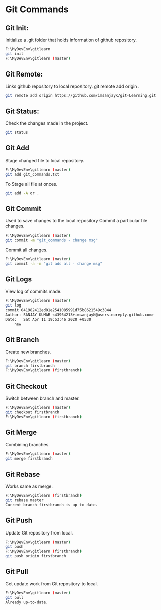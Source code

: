 # Git Commands
## Git Init:
Initialize a .git folder that holds information of github repository.
```bash
F:\MyDevEnv\gitlearn
git init
F:\MyDevEnv\gitlearn (master)
```

## Git Remote:
Links github repository to local repository.
git remote add origin <githubPath>.
```bash
git remote add origin https://github.com/imsanjayK/git-Learning.git
```

## Git Status:
Check the changes made in the project.
```bash
git status
```

## Git Add 
Stage changed file to local repository. 
```bash
F:\MyDevEnv\gitlearn (master)
git add git_commands.txt
```
To Stage all file at onces.
```bash
git add -A or .
```

## Git Commit
Used to save changes to the local repository
Commit a particular file changes.
```bash
F:\MyDevEnv\gitlearn (master)
git commit -m "git_commands - change msg"
```
Commit all changes.
```bash
F:\MyDevEnv\gitlearn (master)
git commit -a -m "git add all - change msg"
```

## Git Logs
View log of commits made.
```bash 
F:\MyDevEnv\gitlearn (master)
git log
commit 041982412ed01e2541085991d75b8621549c3844
Author: SANJAY KUMAR <43964213+imsanjayK@users.noreply.github.com>
Date:   Sat Apr 11 19:53:46 2020 +0530
    new
```

## Git Branch 
Create new branches.
```bash	
F:\MyDevEnv\gitlearn (master)
git branch firstbranch
F:\MyDevEnv\gitlearn (firstbranch)
```

## Git Checkout 
Switch between branch and master.
```bash 
F:\MyDevEnv\gitlearn (master)
git checkout firstbranch
F:\MyDevEnv\gitlearn (firstbranch)
```

## Git Merge 
Combining branches.
```bash
F:\MyDevEnv\gitlearn (master)
git merge firstbranch
```

## Git Rebase
Works same as merge.
```bash
F:\MyDevEnv\gitlearn (firstbranch)
git rebase master
Current branch firstbranch is up to date.
```

## Git Push
Update Git repository from local.
```bash
F:\MyDevEnv\gitlearn (master)
git push
F:\MyDevEnv\gitlearn (firstbranch)
git push origin firstbranch
```

## Git Pull
Get update work from Git repository to local.
```bash
F:\MyDevEnv\gitlearn (master)
git pull
Already up-to-date.
```